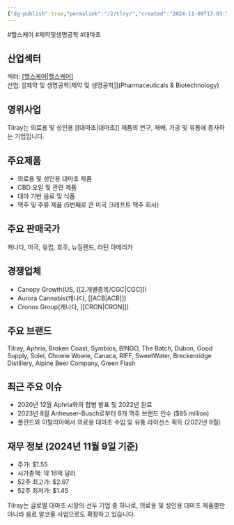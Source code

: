 ```yaml
---
{"dg-publish":true,"permalink":"/2/tlry/","created":"2024-11-09T13:03:54.276+09:00","updated":"2025-06-03T20:06:01.633+09:00"}
---
```


#헬스케어 #제약및생명공학 #대마초 

## 산업섹터

섹터: [[헬스케어\|헬스케어]](Healthcare)  
산업: [[제약 및 생명공학\|제약 및 생명공학]](Pharmaceuticals & Biotechnology)

## 영위사업

Tilray는 의료용 및 성인용 [[대마초\|대마초]] 제품의 연구, 재배, 가공 및 유통에 종사하는 기업입니다.

## 주요제품

- 의료용 및 성인용 대마초 제품
- CBD 오일 및 관련 제품
- 대마 기반 음료 및 식품
- 맥주 및 주류 제품 (5번째로 큰 미국 크래프트 맥주 회사)

## 주요 판매국가

캐나다, 미국, 유럽, 호주, 뉴질랜드, 라틴 아메리카

## 경쟁업체

- Canopy Growth(US, [[2.개별종목/CGC\|CGC]])
- Aurora Cannabis(캐나다, [[ACB\|ACB]])
- Cronos Group(캐나다, [[CRON\|CRON]])

## 주요 브랜드

Tilray, Aphria, Broken Coast, Symbios, B!NGO, The Batch, Dubon, Good Supply, Solei, Chowie Wowie, Canaca, RIFF, SweetWater, Breckenridge Distillery, Alpine Beer Company, Green Flash

## 최근 주요 이슈

- 2020년 12월 Aphria와의 합병 발표 및 2022년 완료
- 2023년 8월 Anheuser-Busch로부터 8개 맥주 브랜드 인수 ($85 million)
- 폴란드와 이탈리아에서 의료용 대마초 수입 및 유통 라이선스 획득 (2022년 9월)

## 재무 정보 (2024년 11월 9일 기준)

- 주가: $1.55
- 시가총액: 약 16억 달러
- 52주 최고가: $2.97
- 52주 최저가: $1.45

Tilray는 글로벌 대마초 시장의 선두 기업 중 하나로, 의료용 및 성인용 대마초 제품뿐만 아니라 음료 알코올 사업으로도 확장하고 있습니다.